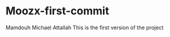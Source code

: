 Moozx-first-commit
==================

Mamdouh Michael Attallah 
This is the first version of the project
